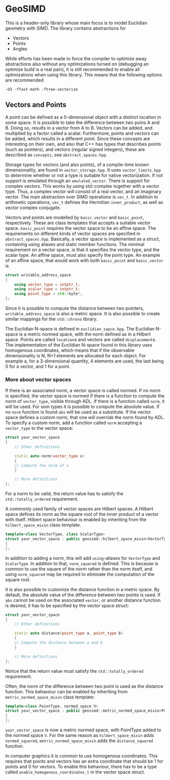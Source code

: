# GeoSIMD

This is a header-only library whose main focus is to model Euclidian geometry with SIMD. The library contains abstractions for

 * Vectors
 * Points
 * Angles

While efforts has been made to force the compiler to optimize away abstractions also without any optimizations turned on (debugging an optimize build is a real pain), it is still recommended to enable all optimizations when using this library. This means that the following options are recommended

`-O3 -ffast-math -ftree-vectorize`


## Vectors and Points

A point can be defined as a 0-dimensional object with a distinct location in some space. It is possible to take the difference between two poins A and B. Doing so, results in a vector from A to B. Vectors can be added, and multiplied by a factor called a scalar. Furthermore, points and vectors can be added, which results in a different point. Since these concepts are interesting on their own, and also that C++ has types that describes points (such as pointers), and vectors (regular signed integers), these are described as `concepts`, see `abstract_spaces.hpp`.

Storage types for vectors (and also points), of a compile-time known dimensionality, are found in `vector_storage.hpp`. It uses `vector_limits.hpp` to determine whether or not a type is suitable for native vectorization. If not support is emulated through an `emulated_vector`. There is support for complex vectors. This works by using std::complex together with a vector type. Thus, a complex vector will consist of a real vector, and an imaginary vector. The main abstraction over SIMD operations is `vec_t`. In addition to arithmetic operations, `vec_t` defines the Hermitian `inner_product`, as well as vector complex conjugate.

Vectors and points are modelled by `basic_vector` and `basic_point`, respectively. These are class templates that accepts a suitable vector space. `basic_point` requires the vector space to be an affine space. The requirements on different kinds of vector spaces are specified in `abstract_spaces.hpp`. Basically, a vector space is implemented as a struct, containing using aliases and static member functions. The minimal requirement on a vector space, is that it specifies the vector type, and the scalar type. An affine space, must also specify the point type. An example of an affine space, that would work with both `basic_point` and `basic_vector` is

```c++
struct writable_address_space
{
	using vector_type = intptr_t;
	using scalar_type = intptr_t;
	using point_type = std::byte*;
};
```

Since it is possible to compute the distance between two pointers, `writable_address_space` is also a metric space. It is also possible to create similar mappings for the `std::chrono` library.

The Euclidian N-space is defined in `euclidian_sapce.hpp`. The Euclidian N-space is a metric normed space, with the norm defined as in a Hilbert space. Points are called `location`s and vectors are called `displacement`s. The implementation of the Euclidian N-space found in this library uses homogenous coordinates, which means that if the observable dimensionality is N, N+1 elements are allocated for each object. For example a, for a 3-dimensional quantity, 4 elements are used, the last being 0 for a vector, and 1 for a point.


### More about vector spaces

If there is an associated norm, a vector space is called normed. If no norm is specified, the vector space is normed if there is a function to compute the norm of `vector_type`, visible through ADL. If there is a function called `norm`, it will be used. For som types it is possible to compute the absolute value. If no `norm` function is found `abs` will be used as a substitute. If the vector space defines a custom norm, that one will override the norm found by ADL. To specify a custom norm, add a function called `norm` accepting a `vector_type` to the vector space:

```c++
struct your_vector_space
{
	// Other definitions

	static auto norm(vector_type x)
	{
	// compute the norm of x
	}

	// More definitions
};
```

For a norm to be valid, the return value has to satisfy the `std::totally_ordered` requirement.

A commonly used family of vector spaces are Hilbert spaces. A Hilbert space defines its norm as the square root of the inner product of a vector with itself. Hilbert space behaviour is enabled by inheriting from the `hilbert_space_mixin` class template.

```c++
template<class VectorType, class ScalarType>
struct your_vector_space : public geosimd::hilbert_space_mixin<VectorType, ScalarType>
{
};
```

In addition to adding a norm, this will add `using`-aliases for `VectorType` and `ScalarType`. In addition to that, `norm_squared` is defined. This is because is common to use the square of the norm rather than the norm itself, and using `norm_squared` may be required to eliminate the computation of the square root.

It is also possible to customize the distance function in a metric space. By default, the absolute value of the difference between two points is used. If `abs` cannot be used on the associated `vector`, or another distance function is desired, it has to be specified by the vector space struct:

```c++
struct your_vector_space
{
	// Other definitions

	static auto distance(point_type a, point_type b)
	{
	// Compute the distance between a and b
	}

	// More definitions
};
```

Notice that the return value must satisfy the `std::totally_ordered` requirement.

Often, the norm of the difference between two point is used as the distance function. This behaviour can be enabled by inheriting from `metric_normed_space_mixin` class template:

```c++
template<class PointType, normed_space V>
struct your_vector_space : public geosimd::metric_normed_space_mixin<PointType, V>
{
};
```

`your_vector_space` is now a metric normed space, with PointType added to the normed space `V`. For the same reason as `hilbert_space_mixin` adds `normed_squared`, `metric_normed_space_mixin` adds the `distance_squared` function.

In computer graphics it is common to use homogenous coordinates. This requires that points and vectors has an extra coordinate that should be 1 for points and 0 for vectors. To enable this behaviour, there has to be a type called `enable_homogenous_coordinates_t` in the vector space struct.
